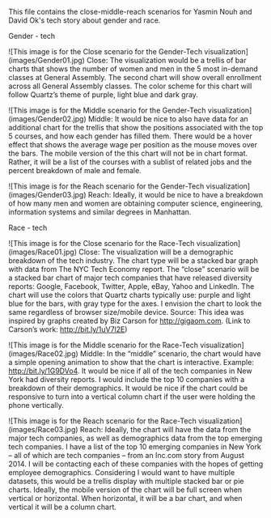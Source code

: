 This file contains the close-middle-reach scenarios for Yasmin Nouh and David Ok's tech story about gender and race.

Gender - tech

![This image is for the Close scenario for the Gender-Tech visualization] (images/Gender01.jpg)
Close: The visualization would be a trellis of bar charts that shows the number of women and men in the 5 most in-demand classes at General Assembly. The second chart will show overall enrollment across all General Assembly classes. The color scheme for this chart will follow Quartz’s theme of purple, light blue and dark gray.

![This image is for the Middle scenario for the Gender-Tech visualization] (images/Gender02.jpg)
Middle: It would be nice to also have data for an additional chart for the trellis that show the positions associated with the top 5 courses, and how each gender has filled them. There would be a hover effect that shows the average wage per position as the mouse moves over the bars. The mobile version of the this chart will not be in chart format. Rather, it will be a list of the courses with a sublist of related jobs and the percent breakdown of male and female.

![This image is for the Reach scenario for the Gender-Tech visualization] (images/Gender03.jpg)
Reach: Ideally, it would be nice to have a breakdown of how many men and women are obtaining computer science, engineering, information systems and similar degrees in Manhattan.

Race - tech

![This image is for the Close scenario for the Race-Tech visualization] (images/Race01.jpg)
Close: The visualization will be a demographic breakdown of the tech industry. The chart type will be a stacked bar graph with data from The NYC Tech Economy report. The “close” scenario will be a stacked bar chart of major tech companies that have released diversity reports: Google, Facebook, Twitter, Apple, eBay, Yahoo and LinkedIn. The chart will use the colors that Quartz charts typically use: purple and light blue for the bars, with gray type for the axes. I envision the chart to look the same regardless of browser size/mobile device.
Source: This idea was inspired by graphs created by Biz Carson for http://gigaom.com. (Link to Carson’s work: http://bit.ly/1uV7l2E) 

![This image is for the Middle scenario for the Race-Tech visualization] (images/Race02.jpg)
Middle: In the “middle” scenario, the chart would have a simple opening animation to show that the chart is interactive. Example: http://bit.ly/1G9DVo4. It would be nice if all of the tech companies in New York had diversity reports. I would include the top 10 companies with a breakdown of their demographics. It would be nice if the chart could be responsive to turn into a vertical column chart if the user were holding the phone vertically. 

![This image is for the Reach scenario for the Race-Tech visualization] (images/Race03.jpg)
Reach: Ideally, the chart will have the data from the major tech companies, as well as demographics data from the top emerging tech companies. I have a list of the top 10 emerging companies in New York – all of which are tech companies – from an Inc.com story from August 2014. I will be contacting each of these companies with the hopes of getting employee demographics. Considering I would want to have multiple datasets, this would be a trellis display with multiple stacked bar or pie charts. Ideally, the mobile version of the chart will be full screen when vertical or horizontal. When horizontal, it will be a bar chart, and when vertical it will be a column chart.
